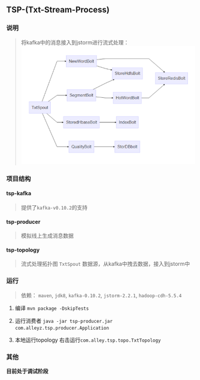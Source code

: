## TSP-(Txt-Stream-Process)
### 说明
> 将kafka中的消息接入到jstorm进行流式处理：
![流程图](flow-chart.png)

### 项目结构
#### tsp-kafka
> 提供了`kafka-v0.10.2`的支持

#### tsp-producer
> 模拟线上生成消息数据

#### tsp-topology
> 流式处理拓扑图
> `TxtSpout` 数据源，从kafka中拽去数据，接入到jstorm中

### 运行
> 依赖： `maven`, `jdk8`, `kafka-0.10.2`, `jstorm-2.2.1`, `hadoop-cdh-5.5.4`
1. 编译
`mvn package -DskipTests`

2. 运行消费者
`java -jar tsp-producer.jar com.alleyz.tsp.producer.Application`

3. 本地运行topology
右击运行`com.alley.tsp.topo.TxtTopology`

### 其他
**目前处于调试阶段**

